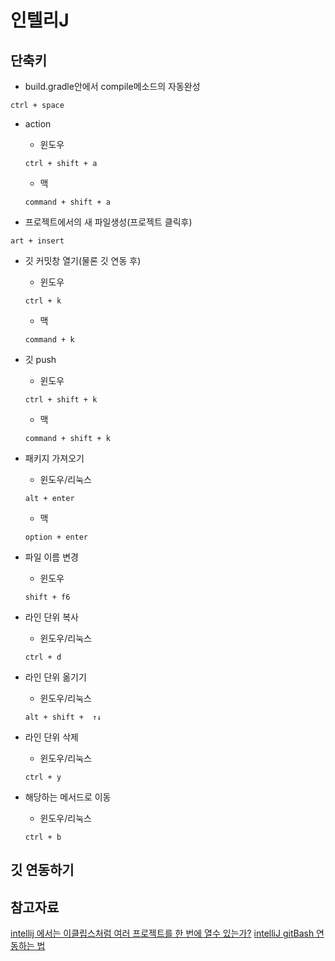 # 인텔리J

## 단축키
- build.gradle안에서 compile메소드의 자동완성
```
ctrl + space
```
- action 
    - 윈도우
    ```
    ctrl + shift + a
    ```
    - 맥
    ```
    command + shift + a
    ```

- 프로젝트에서의 새 파일생성(프로젝트 클릭후)
```
art + insert
```

- 깃 커밋창 열기(물론 깃 연동 후)
    - 윈도우
    ```
    ctrl + k
    ```
    - 맥
    ```
    command + k
    ```

- 깃 push 
    - 윈도우
    ```
    ctrl + shift + k
    ```
    - 맥
    ```
    command + shift + k
    ```
- 패키지 가져오기
    - 윈도우/리눅스
    ```
    alt + enter
    ```
    - 맥
    ```
    option + enter
    ```

- 파일 이름 변경
    - 윈도우
    ```
    shift + f6
    ```
- 라인 단위 복사
    - 윈도우/리눅스
    ```
    ctrl + d
    ```

- 라인 단위 옮기기
    - 윈도우/리눅스
    ```
    alt + shift +  ↑↓
    ```
- 라인 단위 삭제
    - 윈도우/리눅스
    ```
    ctrl + y
    ```
- 해당하는 메서드로 이동
    - 윈도우/리눅스
    ```
    ctrl + b
    ```


## 깃 연동하기



## 참고자료
[intellij 에서는 이클립스처럼 여러 프로젝트를 한 번에 열수 있는가?](https://jojoldu.tistory.com/334#ref=facebook)
[intelliJ gitBash 연동하는 법](https://goddaehee.tistory.com/250)